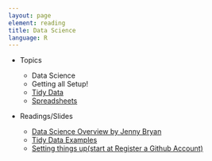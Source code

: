 ```yaml
---
layout: page
element: reading
title: Data Science
language: R
---
```


* Topics

  * Data Science
  * Getting all Setup!
  * [Tidy Data](http://vita.had.co.nz/papers/tidy-data.pdf)
  * [Spreadsheets](http://www.datacarpentry.org/spreadsheet-ecology-lesson/)

* Readings/Slides

  * [Data Science Overview by Jenny Bryan](https://speakerdeck.com/jennybc/ubc-stat545-2015-cm001-intro-to-course)
  * [Tidy Data Examples](https://ramnathv.github.io/pycon2014-r/explore/tidy.html)
  * [Setting things up(start at  Register a Github Account)](http://stat545.com/cm001_course-intro-sw-install-account-signup.html)
